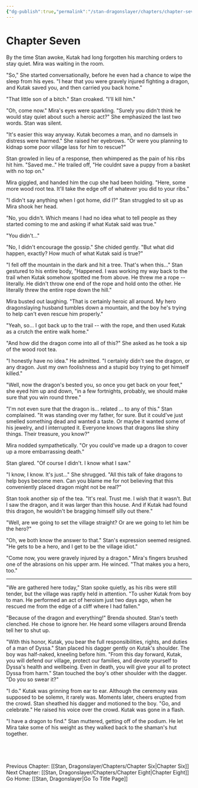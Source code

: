 ```yaml
---
{"dg-publish":true,"permalink":"/stan-dragonslayer/chapters/chapter-seven/"}
---
```


# Chapter Seven

By the time Stan awoke, Kutak had long forgotten his marching orders to stay quiet. Mira was waiting in the room.

"So," She started conversationally, before he even had a chance to wipe the sleep from his eyes. "I hear that you were gravely injured fighting a dragon, and Kutak saved you, and then carried you back home."

"That little son of a bitch." Stan croaked. "I'll kill him."

"Oh, come now." Mira's eyes were sparkling. "Surely you didn't think he would stay quiet about such a heroic act?" She emphasized the last two words. Stan was silent.

"It's easier this way anyway. Kutak becomes a man, and no damsels in distress were harmed." She raised her eyebrows. "Or were you planning to kidnap some poor village lass for him to rescue?"

Stan growled in lieu of a response, then whimpered as the pain of his ribs hit him. "Saved me.." He trailed off, "He couldnt save a puppy from a basket with no top on."

Mira giggled, and handed him the cup she had been holding. "Here, some more wood root tea. It'll take the edge off of whatever you did to your ribs."

"I didn't say anything when I got home, did I?" Stan struggled to sit up as Mira shook her head.

"No, you didn't. Which means I had no idea what to tell people as they started coming to me and asking if what Kutak said was true." 

"You didn't…"

"No, I didn't encourage the gossip." She chided gently. "But what did happen, exactly? How much of what Kutak said is true?"

"I fell off the mountain in the dark and hit a tree. That's when this…" Stan gestured to his entire body, "Happened. I was working my way back to the trail when Kutak somehow spotted me from above. He threw me a rope -- literally. He didn't throw one end of the rope and hold onto the other. He literally threw the entire rope down the hill." 

Mira busted out laughing. "That is certainly heroic all around. My hero dragonslaying husband tumbles down a mountain, and the boy he's trying to help can't even rescue him properly."

"Yeah, so… I got back up to the trail -- with the rope, and then used Kutak as a crutch the entire walk home."

"And how did the dragon come into all of this?" She asked as he took a sip of the wood root tea.

"I honestly have no idea." He admitted. "I certainly didn't see the dragon, or any dragon. Just my own foolishness and a stupid boy trying to get himself killed."

"Well, now the dragon's bested you, so once you get back on your feet," she eyed him up and down, "in a few fortnights, probably, we should make sure that you win round three."

"I'm not even sure that the dragon is… related … to any of this." Stan complained. "It was standing over my father, for sure. But it could've just smelled something dead and wanted a taste. Or maybe it wanted some of his jewelry, and I interrupted it. Everyone knows that dragons like shiny things. Their treasure, you know?"

Mira nodded sympathetically. "Or you could've made up a dragon to cover up a more embarrassing death."

Stan glared. "Of course I didn't. I know what I saw."

"I know, I know. It's just…" She shrugged. "All this talk of fake dragons to help boys become men. Can you blame me for not believing that this conveniently placed dragon might not be real?"

Stan took another sip of the tea. "It's real. Trust me. I wish that it wasn't. But I saw the dragon, and it was larger than this house. And if Kutak had found this dragon, he wouldn't be bragging himself silly out there."

"Well, are we going to set the village straight? Or are we going to let him be the hero?"

"Oh, we both know the answer to that." Stan's expression seemed resigned. "He gets to be a hero, and I get to be the village idiot."

"Come now, you were gravely injured by a dragon." Mira's fingers brushed one of the abrasions on his upper arm. He winced. "That makes you a hero, too."

---

"We are gathered here today," Stan spoke quietly, as his ribs were still tender, but the village was raptly held in attention. "To usher Kutak from boy to man. He performed an act of heroism just two days ago, when he rescued me from the edge of a cliff where I had fallen." 

"Because of the dragon and everything!" Brenda shouted. Stan's teeth clenched. He chose to ignore her. He heard some villagers around Brenda tell her to shut up.

"With this honor, Kutak, you bear the full responsibilities, rights, and duties of a man of Dyssa." Stan placed his dagger gently on Kutak's shoulder. The boy was half-naked, kneeling before him. "From this day forward, Kutak, you will defend our village, protect our families, and devote yourself to Dyssa's health and wellbeing. Even in death, you will give your all to protect Dyssa from harm." Stan touched the boy's other shoulder with the dagger. "Do you so swear it?"

"I do." Kutak was grinning from ear to ear. Although the ceremony was supposed to be solemn, it rarely was. Moments later, cheers erupted from the crowd. Stan sheathed his dagger and motioned to the boy. "Go, and celebrate." He raised his voice over the crowd. Kutak was gone in a flash. 

"I have a dragon to find." Stan muttered, getting off of the podium. He let Mira take some of his weight as they walked back to the shaman's hut together.


  
---
Previous Chapter: [[Stan, Dragonslayer/Chapters/Chapter Six\|Chapter Six]]
Next Chapter: [[Stan, Dragonslayer/Chapters/Chapter Eight\|Chapter Eight]]
Go Home: [[Stan, Dragonslayer\|Go To Title Page]]

